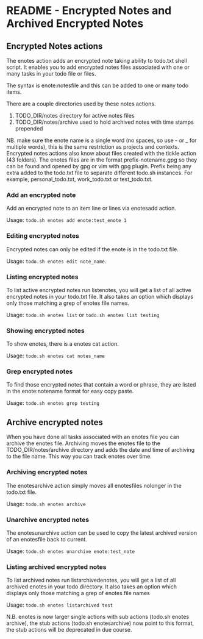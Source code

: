 # README - Encrypted Notes and Archived Encrypted Notes

## Encrypted Notes actions

The enotes action adds an encrypted note taking ability to todo.txt shell script. It enables you to add encrypted notes files associated with one or many tasks in your todo file or files.

The syntax is enote:notesfile and this can be added to one or many todo items.

There are a couple directories used by these notes actions.

1. TODO_DIR/notes directory for active notes files
2. TODO_DIR/notes/archive used to hold archived notes with time stamps prepended

NB. make sure the enote name is a single word (no spaces, so use - or _ for multiple words), this is the same restriction as projects and contexts. Encrypted notes actions also know about files created with the tickle action (43 folders). The enotes files are in the format prefix-notename.gpg so they can be found and opened by gpg or vim with gpg plugin. Prefix being any extra added to the todo.txt file to separate different todo.sh instances. For example, personal_todo.txt, work_todo.txt or test_todo.txt.

### Add an encrypted note

Add an encrypted note to an item line or lines via enotesadd action.

Usage: ```todo.sh enotes add enote:test_enote 1```

### Editing encrypted notes

Encrypted notes can only be edited if the enote is in the todo.txt file.

Usage: ```todo.sh enotes edit note_name```.

### Listing encrypted notes

To list active encrypted notes run listenotes, you will get a list of all active encrypted notes in your todo.txt file. It also takes an option which displays only those matching a grep of enotes file names.

Usage: ```todo.sh enotes list``` or ```todo.sh enotes list testing```

### Showing encrypted notes

To show enotes, there is a enotes cat action.

Usage: ```todo.sh enotes cat notes_name```

### Grep encrypted notes

To find those encrypted notes that contain a word or phrase, they are listed in the enote:notename format for easy copy paste.

Usage: ```todo.sh enotes grep testing```

## Archive encrypted notes

When you have done all tasks associated with an enotes file you can archive the enotes file. Archiving moves the enotes file to the TODO_DIR/notes/archive directory and adds the date and time of archiving to the file name. This way you can track enotes over time.

### Archiving encrypted notes

The enotesarchive action simply moves all enotesfiles nolonger in the todo.txt file.

Usage: ```todo.sh enotes archive```

### Unarchive encrypted notes

The enotesunarchive action can be used to copy the latest archived version of an enotesfile back to current.

Usage: ```todo.sh enotes unarchive enote:test_note```

### Listing archived encrypted notes

To list archived notes run listarchivedenotes, you will get a list of all archived enotes in your todo directory. It also takes an option which displays only those matching a grep of enotes file names

Usage: ```todo.sh enotes listarchived test```

N.B. enotes is now larger single actions with sub actions (todo.sh enotes archive), the stub actions (todo.sh enotesarchive) now point to this format, the stub actions will be deprecated in due course.